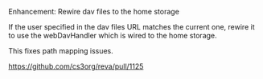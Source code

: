 Enhancement: Rewire dav files to the home storage

If the user specified in the dav files URL matches the current one,
rewire it to use the webDavHandler which is wired to the home storage.

This fixes path mapping issues.

https://github.com/cs3org/reva/pull/1125

